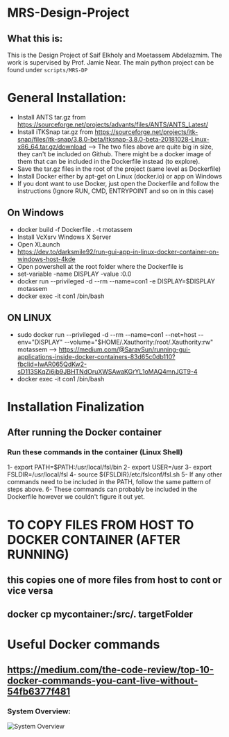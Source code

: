 # MRS-Design-Project

## What this is:

This is the Design Project of Saif Elkholy and Moetassem Abdelazmim. The work is supervised by Prof. Jamie Near.
The main python project can be found under `scripts/MRS-DP`


# General Installation:
- Install ANTS tar.gz from https://sourceforge.net/projects/advants/files/ANTS/ANTS_Latest/
- Install iTKSnap tar.gz from https://sourceforge.net/projects/itk-snap/files/itk-snap/3.8.0-beta/itksnap-3.8.0-beta-20181028-Linux-x86_64.tar.gz/download
 --> The two files above are quite big in size, they can't be included on Github. There might be a docker image of them that can be included in the Dockerfile instead (to explore).
- Save the tar.gz files in the root of the project (same level as Dockerfile)
- Install Docker either by apt-get on Linux (docker.io) or app on Windows  
- If you dont want to use Docker, just open the Dockerfile and follow the instructions (Ignore RUN, CMD, ENTRYPOINT and so on in this case)

## On Windows
- docker build -f Dockerfile . -t motassem
- Install  VcXsrv Windows X Server
- Open XLaunch
- https://dev.to/darksmile92/run-gui-app-in-linux-docker-container-on-windows-host-4kde
- Open powershell at the root folder where the Dockerfile is
- set-variable -name DISPLAY -value <YOUR-IP>:0.0
- docker run --privileged -d --rm --name=con1 -e DISPLAY=$DISPLAY motassem
- docker exec -it con1 /bin/bash

## ON LINUX
- sudo docker run --privileged -d --rm --name=con1 --net=host --env="DISPLAY" --volume="$HOME/.Xauthority:/root/.Xauthority:rw" motassem
--> https://medium.com/@SaravSun/running-gui-applications-inside-docker-containers-83d65c0db110?fbclid=IwAR065QdKw2-sD113SKqZi6jb9JBHTNdOruXWSAwaKGrYL1oMAQ4mnJGT9-4
- docker exec -it con1 /bin/bash

# Installation Finalization
## After running the Docker container
### Run these commands in the container (Linux Shell)
1- export PATH=$PATH:/usr/local/fsl/bin
2- export USER=/usr
3- export FSLDIR=/usr/local/fsl
4- source ${FSLDIR}/etc/fslconf/fsl.sh
5- If any other commands need to be included in the PATH, follow the same pattern of steps above.
6- These commands can probably be included in the Dockerfile however we couldn't figure it out yet.

# TO COPY FILES FROM HOST TO DOCKER CONTAINER (AFTER RUNNING)
## this copies one of more files from host to cont or vice versa
## docker cp mycontainer:/src/. targetFolder

# Useful Docker commands 
## https://medium.com/the-code-review/top-10-docker-commands-you-cant-live-without-54fb6377f481

### System Overview:

![System Overview](https://bitbucket.org/selkholy/mrs-design-project/raw/6c892c5c5a9e8e546891f546bf54200a70894084/Diagrams/mrs-design-python-project.jpg)